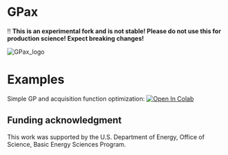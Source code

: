 # GPax

‼️  **This is an experimental fork and is not stable! Please do not use this for production science! Expect breaking changes!**

![GPax_logo](https://github.com/ziatdinovmax/gpax/assets/34245227/f2117b9d-d64b-4e48-9b91-e5c7f220b866)

# Examples
Simple GP and acquisition function optimization: <a target="_blank" href="https://colab.research.google.com/github/matthewcarbone/gpax/blob/main/examples/00_Simple_Examples.ipynb">
  <img src="https://colab.research.google.com/assets/colab-badge.svg" alt="Open In Colab"/>
</a>

## Funding acknowledgment
This work was supported by the U.S. Department of Energy, Office of Science, Basic Energy Sciences Program.
